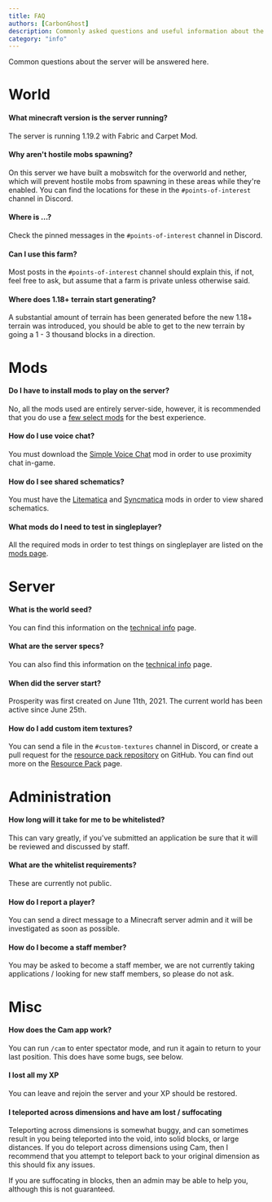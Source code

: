 ```yaml
---
title: FAQ
authors: [CarbonGhost]
description: Commonly asked questions and useful information about the server.
category: "info"
---
```


Common questions about the server will be answered here.

# World

#### What minecraft version is the server running?

The server is running 1.19.2 with Fabric and Carpet Mod.

#### Why aren't hostile mobs spawning?

On this server we have built a mobswitch for the overworld and nether, which will prevent hostile mobs from spawning in these areas while they're enabled. You can find the locations for these in the `#points-of-interest` channel in Discord.

#### Where is ...?

Check the pinned messages in the `#points-of-interest` channel in Discord.

#### Can I use this farm?

Most posts in the `#points-of-interest` channel should explain this, if not, feel free to ask, but assume that a farm is private unless otherwise said.

#### Where does 1.18+ terrain start generating?

A substantial amount of terrain has been generated before the new 1.18+ terrain was introduced, you should be able to get to the new terrain by going a 1 - 3 thousand blocks in a direction.

# Mods

#### Do I have to install mods to play on the server?

No, all the mods used are entirely server-side, however, it is recommended that you do use a [few select mods](new-player-guide/#mods--useful-tools) for the best experience.

#### How do I use voice chat?

You must download the [Simple Voice Chat](https://www.curseforge.com/minecraft/mc-mods/simple-voice-chat/) mod in order to use proximity chat in-game.

#### How do I see shared schematics?

You must have the [Litematica](https://www.curseforge.com/minecraft/mc-mods/litematica) and [Syncmatica](https://www.curseforge.com/minecraft/mc-mods/syncmatica) mods in order to view shared schematics.

#### What mods do I need to test in singleplayer?

All the required mods in order to test things on singleplayer are listed on the [mods page](/wiki/tweaks-and-changes).

# Server

#### What is the world seed?

You can find this information on the [technical info](/wiki/technical-information) page.

#### What are the server specs?

You can also find this information on the [technical info](/wiki/technical-information) page.

#### When did the server start?

Prosperity was first created on June 11th, 2021. The current world has been active since June 25th.

#### How do I add custom item textures?

You can send a file in the `#custom-textures` channel in Discord, or create a pull request for the [resource pack repository](https://github.com/ProsperityMC/Prosperity-Resource-Pack) on GitHub. You can find out more on the [Resource Pack](resource-pack) page.

# Administration

#### How long will it take for me to be whitelisted?

This can vary greatly, if you've submitted an application be sure that it will be reviewed and discussed by staff.

#### What are the whitelist requirements?

These are currently not public.

#### How do I report a player?

You can send a direct message to a Minecraft server admin and it will be investigated as soon as possible.

#### How do I become a staff member?

You may be asked to become a staff member, we are not currently taking applications / looking for new staff members, so please do not ask.

# Misc

#### How does the Cam app work?

You can run `/cam` to enter spectator mode, and run it again to return to your last position. This does have some bugs, see below.

#### I lost all my XP

You can leave and rejoin the server and your XP should be restored.

#### I teleported across dimensions and have am lost / suffocating

Teleporting across dimensions is somewhat buggy, and can sometimes result in you being teleported into the void, into solid blocks, or large distances. If you do teleport across dimensions using Cam, then I recommend that you attempt to teleport back to your original dimension as this should fix any issues.

If you are suffocating in blocks, then an admin may be able to help you, although this is not guaranteed.

